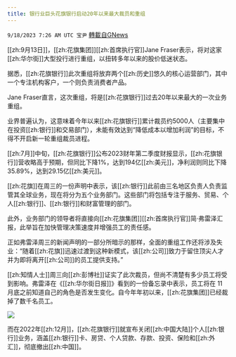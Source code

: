 ```yaml
---
title: 银行业巨头花旗银行启动20年以来最大裁员和重组
---
```

`9/18/2023 7:26 AM UTC 宝尹` [轉載自GNews](https://gnews.org/articles/1705462)

[[zh:9月13日]]，[[zh:花旗集团]][[zh:首席执行官]]Jane Fraser表示，将对这家[[zh:华尔街]]大型投行进行重组，以扭转多年以来的股价低迷状态。

据悉，[[zh:花旗银行]]此次重组将放弃两个[[zh:历史]]悠久的核心运营部门，其中一个专注机构客户，一个则负责消费者产品。

Jane Fraser直言，这次重组，将是[[zh:花旗银行]]过去20年以来最大的一次业务重组。

业界普遍认为，这意味着今年以来[[zh:花旗银行]]累计裁员约5000人（主要集中在投资[[zh:银行]]和交易部门），未能有效达到“降低成本以增加利润”的目标，不得不开启新一轮重组裁员进程。

[[zh:7月]]中旬，[[zh:花旗银行]]公布2023财年第二季度财报显示，[[zh:花旗银行]]营收略高于预期，但同比下降1%，达到194亿[[zh:美元]]，净利润则同比下降35.89%，达到29.15亿[[zh:美元]]。

[[zh:花旗]]在周三的一份声明中表示，该[[zh:银行]]此前由三名地区负责人负责监管其全球业务，现在将分为五个业务部门。这些部门将包括专注于服务、贸易、个人[[zh:银行]]、[[zh:银行]]和财富管理的部门。

此外，业务部门的领导者将直接向[[zh:花旗集团]][[zh:首席执行官]]简·弗雷泽汇报，此举旨在加快管理决策速度并增强员工的责任感。  

正如弗雷泽周三的新闻声明的一部分所暗示的那样，全面的重组工作还将涉及失业：“随着[[zh:花旗]]迅速过渡到这种新模式，该[[zh:公司]]致力于留住顶尖人才并为即将离开[[zh:公司]]的员工提供支持。”

[[zh:知情人士]]周三向[[zh:彭博社]]证实了此次裁员，但尚不清楚有多少员工将受到影响。弗雷泽在《[[zh:华尔街日报]]》看到的一份备忘录中表示，员工将在 11 月底之前知道自己的角色是否发生变化。自今年年初以来，[[zh:花旗集团]]已经裁掉了数千名员工。

![](https://i.imgur.com/LlHSjzB.jpg)

而在2022年[[zh:12月]]，[[zh:花旗银行]]就宣布关闭[[zh:中国大陆]]个人[[zh:银行]]业务，涵盖[[zh:银行]]卡、房贷、个人贷款、存款、投资、保险和[[zh:外汇]]，彻底撤出[[zh:中国]]。
